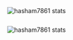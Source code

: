 
<img align="left" alt="hasham7861 stats" src="https://github-readme-stats.vercel.app/api?username=hasham7861&count_private=true&show_icons=true"/>
<pre>&nbsp;</pre>
<img align="left" alt="hasham7861 stats" src="https://github-readme-stats.vercel.app/api/top-langs/?username=hasham7861&layout=compact"/>
